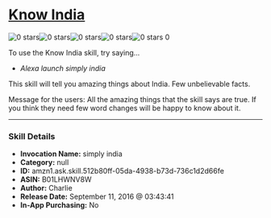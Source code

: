 # [Know India](http://alexa.amazon.com/#skills/amzn1.ask.skill.512b80ff-05da-4938-b73d-736c1d2d66fe)
![0 stars](../../images/ic_star_border_black_18dp_1x.png)![0 stars](../../images/ic_star_border_black_18dp_1x.png)![0 stars](../../images/ic_star_border_black_18dp_1x.png)![0 stars](../../images/ic_star_border_black_18dp_1x.png)![0 stars](../../images/ic_star_border_black_18dp_1x.png) 0

To use the Know India skill, try saying...

* *Alexa launch simply india*

This skill will tell you amazing things about India. Few unbelievable facts. 

Message for the users: All the amazing things that the skill says are true. If you think they need few word changes will be happy to know about it.

***

### Skill Details

* **Invocation Name:** simply india
* **Category:** null
* **ID:** amzn1.ask.skill.512b80ff-05da-4938-b73d-736c1d2d66fe
* **ASIN:** B01LHWNV8W
* **Author:** Charlie
* **Release Date:** September 11, 2016 @ 03:43:41
* **In-App Purchasing:** No

